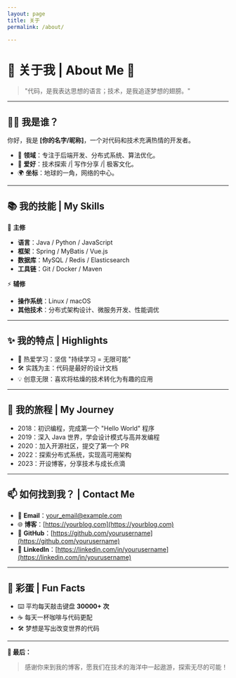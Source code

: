 ```yaml
---
layout: page
title: 关于
permalink: /about/

---
```


   # 🎉 关于我 | About Me 🎉

> "代码，是我表达思想的语言；技术，是我追逐梦想的翅膀。"

---

## 👨‍💻 我是谁？
你好，我是 **[你的名字/昵称]**，一个对代码和技术充满热情的开发者。
- 🔭 **领域**：专注于后端开发、分布式系统、算法优化。
- 🌟 **爱好**：技术探索 /| 写作分享 /| 极客文化。
- 🌍 **坐标**：地球的一角，网络的中心。

---

## 📚 我的技能 | My Skills
🚀 **主修**  
- **语言**：Java / Python / JavaScript  
- **框架**：Spring / MyBatis / Vue.js  
- **数据库**：MySQL / Redis / Elasticsearch  
- **工具链**：Git / Docker / Maven  

⚡ **辅修**  
- **操作系统**：Linux / macOS  
- **其他技术**：分布式架构设计、微服务开发、性能调优  

---

## ✨ 我的特点 | Highlights
- 🌱 热爱学习：坚信 "持续学习 = 无限可能"  
- 🛠️ 实践为主：代码是最好的设计文档  
- 💡 创意无限：喜欢将枯燥的技术转化为有趣的应用  

---

## 🚀 我的旅程 | My Journey
- 2018：初识编程，完成第一个 "Hello World" 程序  
- 2019：深入 Java 世界，学会设计模式与高并发编程  
- 2020：加入开源社区，提交了第一个 PR  
- 2022：探索分布式系统，实现高可用架构  
- 2023：开设博客，分享技术与成长点滴  

---

## 📫 如何找到我？ | Contact Me
- 📧 **Email**：[your_email@example.com](mailto:your_email@example.com)  
- 🌐 **博客**：[https://yourblog.com](https://yourblog.com)  
- 🐙 **GitHub**：[https://github.com/yourusername](https://github.com/yourusername)  
- 💼 **LinkedIn**：[https://linkedin.com/in/yourusername](https://linkedin.com/in/yourusername)  

---

## 🎨 彩蛋 | Fun Facts
- ⌨️ 平均每天敲击键盘 **30000+ 次**  
- ☕ 每天一杯咖啡与代码更配  
- 🛠️ 梦想是写出改变世界的代码  

---

**💬 最后：**  

> 感谢你来到我的博客，愿我们在技术的海洋中一起遨游，探索无尽的可能！
